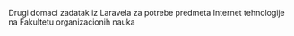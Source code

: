 Drugi domaci zadatak iz Laravela za potrebe predmeta Internet tehnologije na Fakultetu organizacionih nauka
